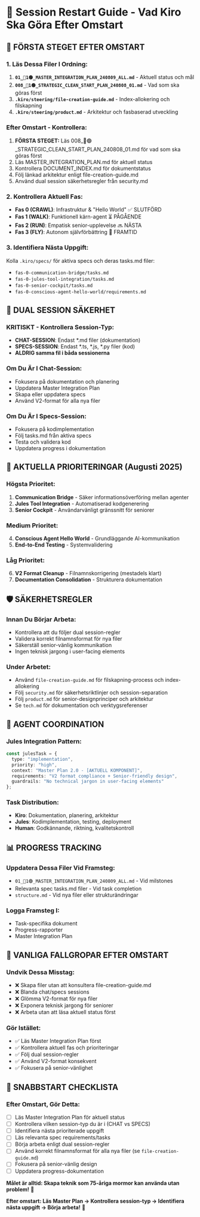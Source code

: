 # 🚀 Session Restart Guide - Vad Kiro Ska Göra Efter Omstart

## 🎯 FÖRSTA STEGET EFTER OMSTART

### **1. Läs Dessa Filer I Ordning:**
1. **`01_🎯1🟢_MASTER_INTEGRATION_PLAN_240809_ALL.md`** - Aktuell status och mål
2. **`008_🔄1🟢_STRATEGIC_CLEAN_START_PLAN_240808_01.md`** - Vad som ska göras först
3. **`.kiro/steering/file-creation-guide.md`** - Index-allokering och filskapning
4. **`.kiro/steering/product.md`** - Arkitektur och fasbaserad utveckling

### **Efter Omstart - Kontrollera:**
1. **FÖRSTA STEGET:** Läs 008_🔄🟢_STRATEGIC_CLEAN_START_PLAN_240808_01.md för vad som ska göras först
2. Läs MASTER_INTEGRATION_PLAN.md för aktuell status
3. Kontrollera DOCUMENT_INDEX.md för dokumentstatus
4. Följ länkad arkitektur enligt file-creation-guide.md
5. Använd dual session säkerhetsregler från security.md

### **2. Kontrollera Aktuell Fas:**
- **Fas 0 (CRAWL)**: Infrastruktur & "Hello World" ✅ SLUTFÖRD
- **Fas 1 (WALK)**: Funktionell kärn-agent ⏳ PÅGÅENDE
- **Fas 2 (RUN)**: Empatisk senior-upplevelse 🔜 NÄSTA
- **Fas 3 (FLY)**: Autonom självförbättring 🔮 FRAMTID

### **3. Identifiera Nästa Uppgift:**
Kolla `.kiro/specs/` för aktiva specs och deras tasks.md filer:
- `fas-0-communication-bridge/tasks.md`
- `fas-0-jules-tool-integration/tasks.md`
- `fas-0-senior-cockpit/tasks.md`
- `fas-0-conscious-agent-hello-world/requirements.md`

## 🔄 DUAL SESSION SÄKERHET

### **KRITISKT - Kontrollera Session-Typ:**
- **CHAT-SESSION**: Endast *.md filer (dokumentation)
- **SPECS-SESSION**: Endast *.ts, *.js, *.py filer (kod)
- **ALDRIG samma fil i båda sessionerna**

### **Om Du Är I Chat-Session:**
- Fokusera på dokumentation och planering
- Uppdatera Master Integration Plan
- Skapa eller uppdatera specs
- Använd V2-format för alla nya filer

### **Om Du Är I Specs-Session:**
- Fokusera på kodimplementation
- Följ tasks.md från aktiva specs
- Testa och validera kod
- Uppdatera progress i dokumentation

## 🎯 AKTUELLA PRIORITERINGAR (Augusti 2025)

### **Högsta Prioritet:**
1. **Communication Bridge** - Säker informationsöverföring mellan agenter
2. **Jules Tool Integration** - Automatiserad kodgenerering
3. **Senior Cockpit** - Användarvänligt gränssnitt för seniorer

### **Medium Prioritet:**
4. **Conscious Agent Hello World** - Grundläggande AI-kommunikation
5. **End-to-End Testing** - Systemvalidering

### **Låg Prioritet:**
6. **V2 Format Cleanup** - Filnamnskorrigering (mestadels klart)
7. **Documentation Consolidation** - Strukturera dokumentation

## 🛡️ SÄKERHETSREGLER

### **Innan Du Börjar Arbeta:**
- Kontrollera att du följer dual session-regler
- Validera korrekt filnamnsformat för nya filer
- Säkerställ senior-vänlig kommunikation
- Ingen teknisk jargong i user-facing elements

### **Under Arbetet:**
- Använd `file-creation-guide.md` för filskapning-process och index-allokering
- Följ `security.md` för säkerhetsriktlinjer och session-separation
- Följ `product.md` för senior-designprinciper och arkitektur
- Se `tech.md` för dokumentation och verktygsreferenser

## 🤖 AGENT COORDINATION

### **Jules Integration Pattern:**
```typescript
const julesTask = {
  type: "implementation",
  priority: "high",
  context: "Master Plan 2.0 - [AKTUELL KOMPONENT]",
  requirements: "V2 format compliance + Senior-friendly design",
  guardrails: "No technical jargon in user-facing elements"
};
```

### **Task Distribution:**
- **Kiro**: Dokumentation, planering, arkitektur
- **Jules**: Kodimplementation, testing, deployment
- **Human**: Godkännande, riktning, kvalitetskontroll

## 📊 PROGRESS TRACKING

### **Uppdatera Dessa Filer Vid Framsteg:**
- `01_🎯1🟢_MASTER_INTEGRATION_PLAN_240809_ALL.md` - Vid milstones
- Relevanta spec tasks.md filer - Vid task completion
- `structure.md` - Vid nya filer eller strukturändringar

### **Logga Framsteg I:**
- Task-specifika dokument
- Progress-rapporter
- Master Integration Plan

## 🚨 VANLIGA FALLGROPAR EFTER OMSTART

### **Undvik Dessa Misstag:**
- ❌ Skapa filer utan att konsultera file-creation-guide.md
- ❌ Blanda chat/specs sessions
- ❌ Glömma V2-format för nya filer
- ❌ Exponera teknisk jargong för seniorer
- ❌ Arbeta utan att läsa aktuell status först

### **Gör Istället:**
- ✅ Läs Master Integration Plan först
- ✅ Kontrollera aktuell fas och prioriteringar
- ✅ Följ dual session-regler
- ✅ Använd V2-format konsekvent
- ✅ Fokusera på senior-vänlighet

## 🎯 SNABBSTART CHECKLISTA

### **Efter Omstart, Gör Detta:**
- [ ] Läs Master Integration Plan för aktuell status
- [ ] Kontrollera vilken session-typ du är i (CHAT vs SPECS)
- [ ] Identifiera nästa prioriterade uppgift
- [ ] Läs relevanta spec requirements/tasks
- [ ] Börja arbeta enligt dual session-regler
- [ ] Använd korrekt filnamnsformat för alla nya filer (se `file-creation-guide.md`)
- [ ] Fokusera på senior-vänlig design
- [ ] Uppdatera progress-dokumentation

**Målet är alltid: Skapa teknik som 75-åriga mormor kan använda utan problem!** 👵

**Efter omstart: Läs Master Plan → Kontrollera session-typ → Identifiera nästa uppgift → Börja arbeta!** 🚀